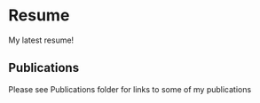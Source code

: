 # Resume
My latest resume!

## Publications
Please see Publications folder for links to some of my publications

